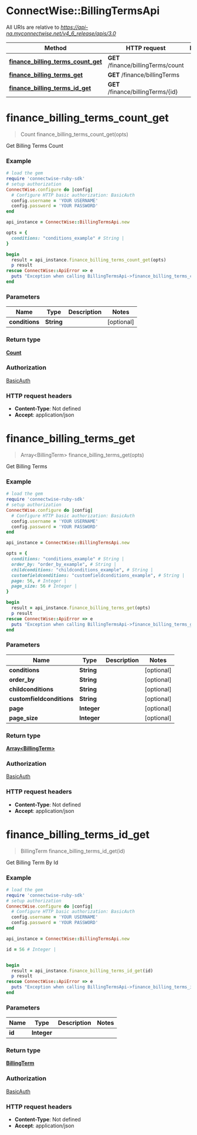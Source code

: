 # ConnectWise::BillingTermsApi

All URIs are relative to *https://api-na.myconnectwise.net/v4_6_release/apis/3.0*

Method | HTTP request | Description
------------- | ------------- | -------------
[**finance_billing_terms_count_get**](BillingTermsApi.md#finance_billing_terms_count_get) | **GET** /finance/billingTerms/count | 
[**finance_billing_terms_get**](BillingTermsApi.md#finance_billing_terms_get) | **GET** /finance/billingTerms | 
[**finance_billing_terms_id_get**](BillingTermsApi.md#finance_billing_terms_id_get) | **GET** /finance/billingTerms/{id} | 


# **finance_billing_terms_count_get**
> Count finance_billing_terms_count_get(opts)



Get Billing Terms Count

### Example
```ruby
# load the gem
require 'connectwise-ruby-sdk'
# setup authorization
ConnectWise.configure do |config|
  # Configure HTTP basic authorization: BasicAuth
  config.username = 'YOUR USERNAME'
  config.password = 'YOUR PASSWORD'
end

api_instance = ConnectWise::BillingTermsApi.new

opts = { 
  conditions: "conditions_example" # String | 
}

begin
  result = api_instance.finance_billing_terms_count_get(opts)
  p result
rescue ConnectWise::ApiError => e
  puts "Exception when calling BillingTermsApi->finance_billing_terms_count_get: #{e}"
end
```

### Parameters

Name | Type | Description  | Notes
------------- | ------------- | ------------- | -------------
 **conditions** | **String**|  | [optional] 

### Return type

[**Count**](Count.md)

### Authorization

[BasicAuth](../README.md#BasicAuth)

### HTTP request headers

 - **Content-Type**: Not defined
 - **Accept**: application/json



# **finance_billing_terms_get**
> Array&lt;BillingTerm&gt; finance_billing_terms_get(opts)



Get Billing Terms

### Example
```ruby
# load the gem
require 'connectwise-ruby-sdk'
# setup authorization
ConnectWise.configure do |config|
  # Configure HTTP basic authorization: BasicAuth
  config.username = 'YOUR USERNAME'
  config.password = 'YOUR PASSWORD'
end

api_instance = ConnectWise::BillingTermsApi.new

opts = { 
  conditions: "conditions_example" # String | 
  order_by: "order_by_example", # String | 
  childconditions: "childconditions_example", # String | 
  customfieldconditions: "customfieldconditions_example", # String | 
  page: 56, # Integer | 
  page_size: 56 # Integer | 
}

begin
  result = api_instance.finance_billing_terms_get(opts)
  p result
rescue ConnectWise::ApiError => e
  puts "Exception when calling BillingTermsApi->finance_billing_terms_get: #{e}"
end
```

### Parameters

Name | Type | Description  | Notes
------------- | ------------- | ------------- | -------------
 **conditions** | **String**|  | [optional] 
 **order_by** | **String**|  | [optional] 
 **childconditions** | **String**|  | [optional] 
 **customfieldconditions** | **String**|  | [optional] 
 **page** | **Integer**|  | [optional] 
 **page_size** | **Integer**|  | [optional] 

### Return type

[**Array&lt;BillingTerm&gt;**](BillingTerm.md)

### Authorization

[BasicAuth](../README.md#BasicAuth)

### HTTP request headers

 - **Content-Type**: Not defined
 - **Accept**: application/json



# **finance_billing_terms_id_get**
> BillingTerm finance_billing_terms_id_get(id)



Get Billing Term By Id

### Example
```ruby
# load the gem
require 'connectwise-ruby-sdk'
# setup authorization
ConnectWise.configure do |config|
  # Configure HTTP basic authorization: BasicAuth
  config.username = 'YOUR USERNAME'
  config.password = 'YOUR PASSWORD'
end

api_instance = ConnectWise::BillingTermsApi.new

id = 56 # Integer | 


begin
  result = api_instance.finance_billing_terms_id_get(id)
  p result
rescue ConnectWise::ApiError => e
  puts "Exception when calling BillingTermsApi->finance_billing_terms_id_get: #{e}"
end
```

### Parameters

Name | Type | Description  | Notes
------------- | ------------- | ------------- | -------------
 **id** | **Integer**|  | 

### Return type

[**BillingTerm**](BillingTerm.md)

### Authorization

[BasicAuth](../README.md#BasicAuth)

### HTTP request headers

 - **Content-Type**: Not defined
 - **Accept**: application/json



